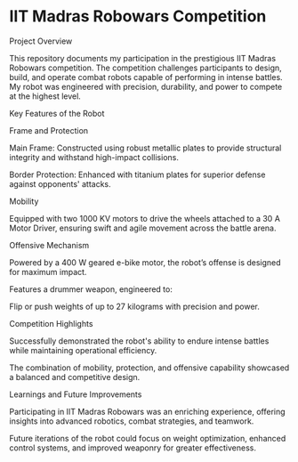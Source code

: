 # IIT Madras Robowars Competition

Project Overview

This repository documents my participation in the prestigious IIT Madras Robowars competition. The competition challenges participants to design, build, and operate combat robots capable of performing in intense battles. My robot was engineered with precision, durability, and power to compete at the highest level.

Key Features of the Robot

Frame and Protection

Main Frame: Constructed using robust metallic plates to provide structural integrity and withstand high-impact collisions.

Border Protection: Enhanced with titanium plates for superior defense against opponents' attacks.

Mobility

Equipped with two 1000 KV motors to drive the wheels attached to a 30 A Motor Driver, ensuring swift and agile movement across the battle arena.

Offensive Mechanism

Powered by a 400 W geared e-bike motor, the robot’s offense is designed for maximum impact.

Features a drummer weapon, engineered to:

Flip or push weights of up to 27 kilograms with precision and power.

Competition Highlights

Successfully demonstrated the robot's ability to endure intense battles while maintaining operational efficiency.

The combination of mobility, protection, and offensive capability showcased a balanced and competitive design.

Learnings and Future Improvements

Participating in IIT Madras Robowars was an enriching experience, offering insights into advanced robotics, combat strategies, and teamwork.

Future iterations of the robot could focus on weight optimization, enhanced control systems, and improved weaponry for greater effectiveness.
